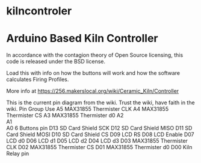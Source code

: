 kilncontroler
=============

Arduino Based Kiln Controller
==============================================
In accordance with the contagion theory of Open Source licensing, this code is released under the BSD license.

Load this with info on how the buttons will work and how the software calculates Firing Profiles.

More info at https://256.makerslocal.org/wiki/Ceramic_Kiln/Controller


This is the current pin diagram from the wiki. Trust the wiki, have faith in the wiki.
Pin   Group 	Use
A5  MAX31855 Thermister 	CLK
A4 	MAX31855 Thermister 	CS
A3 	MAX31855 Thermister 	d0
A2 	
A1 	
A0 	6 Buttons	pin
D13 	SD Card Shield 	SCK
D12 	SD Card Shield 	MISO
D11 	SD Card Shield 	MOSI
D10 	SD Card Shield 	CS
D09 	LCD 	RS
D08 	LCD 	Enable
D07 	LCD 	d0
D06 	LCD 	d1
D05 	LCD 	d2
D04 	LCD 	d3
D03 	MAX31855 Thermister 	CLK
D02 	MAX31855 Thermister 	CS
D01 	MAX31855 Thermister 	d0
D00 	Kiln Relay 	pin

